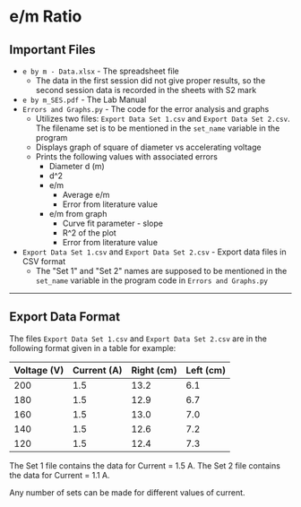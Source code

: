 # e/m Ratio

## Important Files
- `e by m - Data.xlsx` - The spreadsheet file
    - The data in the first session did not give proper results, so the second session data is recorded in the sheets with S2 mark
- `e by m_SES.pdf` - The Lab Manual
- `Errors and Graphs.py` - The code for the error analysis and graphs
    - Utilizes two files: `Export Data Set 1.csv` and `Export Data Set 2.csv`. The filename set is to be mentioned in the `set_name` variable in the program
    - Displays graph of square of diameter vs accelerating voltage
    - Prints the following values with associated errors 
        - Diameter d (m)
        - d^2
        - e/m
            - Average e/m
            - Error from literature value
        - e/m from graph
            - Curve fit parameter - slope
            - R^2 of the plot
            - Error from literature value
- `Export Data Set 1.csv` and `Export Data Set 2.csv` - Export data files in CSV format
    - The "Set 1" and "Set 2" names are supposed to be mentioned in the `set_name` variable in the program code in `Errors and Graphs.py`


___

## Export Data Format

The files `Export Data Set 1.csv` and `Export Data Set 2.csv` are in the following format given in a table for example:

| Voltage (V) | Current (A) | Right (cm) | Left (cm) |
| ----------- | ----------- | ---------- | --------- |
| 200         | 1.5         | 13.2       | 6.1       |
| 180         | 1.5         | 12.9       | 6.7       |
| 160         | 1.5         | 13.0       | 7.0       |
| 140         | 1.5         | 12.6       | 7.2       |
| 120         | 1.5         | 12.4       | 7.3       |

The Set 1 file contains the data for Current = 1.5 A. The Set 2 file contains the data for Current = 1.1 A.

Any number of sets can be made for different values of current. 